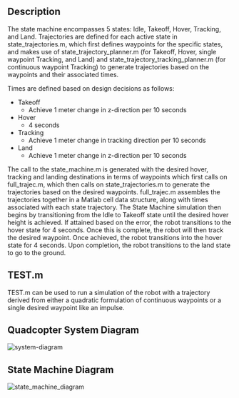 ## Description
The state machine encompasses 5 states: Idle, Takeoff, Hover, Tracking, and Land. Trajectories are defined for each active state in state_trajectories.m, which first defines waypoints for the specific states, and makes use of state_trajectory_planner.m (for Takeoff, Hover, single waypoint Tracking, and Land) and state_trajectory_tracking_planner.m (for continuous waypoint Tracking) to generate trajectories based on the waypoints and their associated times. 

Times are defined based on design decisions as follows:

- Takeoff
  - Achieve 1 meter change in z-direction per 10 seconds
- Hover
  - 4 seconds
- Tracking
  - Achieve 1 meter change in tracking direction per 10 seconds    
- Land
  - Achieve 1 meter change in z-direction per 10 seconds

The call to the state_machine.m is generated with the desired hover, tracking and landing destinations in terms of waypoints which first calls on full_trajec.m, which then calls on state_trajectories.m to generate the trajectories based on the desired waypoints. full_trajec.m assembles the trajectories together in a Matlab cell data structure, along with times associated with each state trajectory. The State Machine simulation then begins by transitioning from the Idle to Takeoff state until the desired hover height is achieved. If attained based on the error, the robot transitions to the hover state for 4 seconds. Once this is complete, the robot will then track the desired waypoint. Once achieved, the robot transitions into the hover state for 4 seconds. Upon completion, the robot transitions to the land state to go to the ground. 

## TEST.m
TEST.m can be used to run a simulation of the robot with a trajectory derived from either a quadratic formulation of continuous waypoints or a single desired waypoint like an impulse.

## Quadcopter System Diagram
![system-diagram](https://user-images.githubusercontent.com/76025995/102175632-e1779500-3e6d-11eb-8078-a3860ad6424b.jpg)

## State Machine Diagram
![state_machine_diagram](https://user-images.githubusercontent.com/76025995/102175886-459a5900-3e6e-11eb-9845-9aa12f04f781.jpg)
